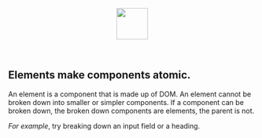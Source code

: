 <center>
  <img src="/icons/element.svg" width="64px" />
</center>

&nbsp;

## Elements make components atomic.

An element is a component that is made up of DOM. An element cannot be broken 
down into smaller or simpler components. If a component can be broken down, the 
broken down components are elements, the parent is not.

_For example_, try breaking down an input field or a heading.

